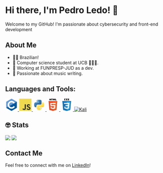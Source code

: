 # Hi there, I'm Pedro Ledo! 👋

Welcome to my GitHub! I'm passionate about cybersecurity and front-end development

## About Me

- 💚💛 Brazilian!
- 🌱 Computer science student at UCB 💙🤍💙.
- 💼 Working at FUNPRESP-JUD as a dev.
- 🎸 Passionate about music writing.

## Languages and Tools:
<p align="left"></a>
<a href="https://www.cprogramming.com/" target="_blank" rel="noreferrer"> <img src="https://raw.githubusercontent.com/devicons/devicon/master/icons/c/c-original.svg" alt="c" width="40" height="40"/> </a>
<a href="https://developer.mozilla.org/en-US/docs/Web/JavaScript" target="_blank" rel="noreferrer"> <img src="https://raw.githubusercontent.com/devicons/devicon/master/icons/javascript/javascript-original.svg" alt="javascript" width="40" height="40"/> </a>
<a href="https://www.python.org" target="_blank" rel="noreferrer"> <img src="https://raw.githubusercontent.com/devicons/devicon/master/icons/python/python-original.svg" alt="python" width="40" height="40"/> </a>
<a href="https://www.w3.org/html/" target="_blank" rel="noreferrer"> <img src="https://raw.githubusercontent.com/devicons/devicon/master/icons/html5/html5-original-wordmark.svg" alt="html5" width="40" height="40"/> </a>
<a href="https://www.w3schools.com/css/" target="_blank" rel="noreferrer"> <img src="https://raw.githubusercontent.com/devicons/devicon/master/icons/css3/css3-original-wordmark.svg" alt="css3" width="40" height="40"/> </a>
<a href="https://www.kali.org/" target="_blank" rel="noreferrer"> <img src="https://upload.wikimedia.org/wikipedia/commons/2/2b/Kali-dragon-icon.svg" alt="Kali" width="45" height="42"/> </a>

## 🤓 Stats

<picture>
  <img align="center" src="https://github-readme-stats.vercel.app/api?username=pedroivosl&show_icons=true&line_height=20&title_color=F7F7F7&text_color=F7F7F7&bg_color=210648&ring_color=f76ba7&icon_color=f76ba7&border_color=F7F7F7"/>
</picture>
<picture>
  <img align="center" src="https://github-readme-stats.vercel.app/api/top-langs/?username=pedroivosl&layout=compact&show_icons=true&title_color=F7F7F7&text_color=F7F7F7&bg_color=210648&border_color=F7F7F7"/>
</picture>

## Contact Me

Feel free to connect with me on [LinkedIn](https://www.linkedin.com/in/pedro-ivo-sab%C3%A1-ledo-2242a4235)!
